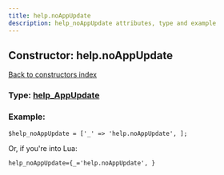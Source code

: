 ```yaml
---
title: help.noAppUpdate
description: help_noAppUpdate attributes, type and example
---
```

## Constructor: help.noAppUpdate  
[Back to constructors index](index.md)






### Type: [help\_AppUpdate](../types/help_AppUpdate.md)


### Example:

```
$help_noAppUpdate = ['_' => 'help.noAppUpdate', ];
```  

Or, if you're into Lua:  


```
help_noAppUpdate={_='help.noAppUpdate', }

```


